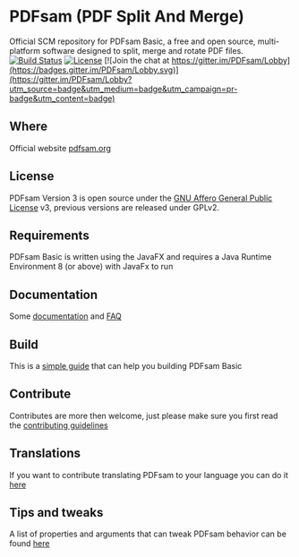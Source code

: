 PDFsam (PDF Split And Merge)
==============================

Official SCM repository for PDFsam Basic, a free and open source, multi-platform software designed to split, merge and rotate PDF files.    
[![Build Status](https://travis-ci.org/torakiki/pdfsam.png)](https://travis-ci.org/torakiki/pdfsam)
[![License](http://img.shields.io/badge/license-AGPLv3-blue.svg)](http://www.gnu.org/licenses/agpl-3.0.html)
[![Join the chat at https://gitter.im/PDFsam/Lobby](https://badges.gitter.im/PDFsam/Lobby.svg)](https://gitter.im/PDFsam/Lobby?utm_source=badge&utm_medium=badge&utm_campaign=pr-badge&utm_content=badge)

Where
-------------------
Official website [pdfsam.org](http://pdfsam.org/ "PDFsam")

License
-------------------
PDFsam Version 3 is open source under the [GNU Affero General Public License] v3, previous versions are released under GPLv2.

Requirements
-------------------
PDFsam Basic is written using the JavaFX and requires a Java Runtime Environment 8 (or above) with JavaFx to run

Documentation
-------------------
Some [documentation](http://www.pdfsam.org/documentation/) and [FAQ](http://www.pdfsam.org/faq/)

Build
-------------------
This is a [simple guide](https://github.com/torakiki/pdfsam/wiki/Build-and-run) that can help you building PDFsam Basic

Contribute
------------------
Contributes are more then welcome, just please make sure you first read the [contributing guidelines](CONTRIBUTING.md)   

Translations
------------------
If you want to contribute translating PDFsam to your language you can do it [here](https://translations.launchpad.net/pdfsam/pdfsam-v3)

Tips and tweaks  
------------------
A list of properties and arguments that can tweak PDFsam behavior can be found [here](https://github.com/torakiki/pdfsam/wiki/Properties-and-arguments) 

  [GNU Affero General Public License]: http://www.gnu.org/licenses/agpl-3.0.html

